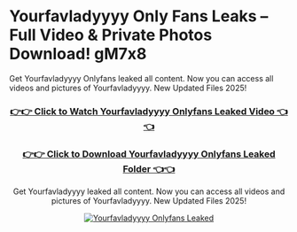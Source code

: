 # Yourfavladyyyy Only Fans Leaks – Full Video & Private Photos Download! gM7x8

Get Yourfavladyyyy Onlyfans leaked all content. Now you can access all videos and pictures of Yourfavladyyyy. New Updated Files 2025!  
<div align="center">
  
### [👉👉 Click to Watch Yourfavladyyyy Onlyfans Leaked Video 👈👈](https://links2leaks.com?utm_source=yourfavladyyyy&utm_medium=gitshort)  
### [👉👉 Click to Download Yourfavladyyyy Onlyfans Leaked Folder 👈👈](https://links2leaks.com?utm_source=yourfavladyyyy&utm_medium=gitshort)  

Get Yourfavladyyyy leaked all content. Now you can access all videos and pictures of Yourfavladyyyy. New Updated Files 2025!  

[![Yourfavladyyyy Onlyfans Leaked](https://i.ibb.co/93hzkbrt/l2l.gif)](https://links2leaks.com?utm_source=yourfavladyyyy&utm_medium=gitshort)  

</div>

